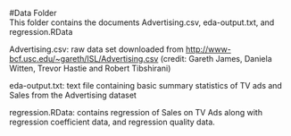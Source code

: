 #Data Folder  
This folder contains the documents Advertising.csv, eda-output.txt, and regression.RData  

Advertising.csv: raw data set downloaded from http://www-bcf.usc.edu/~gareth/ISL/Advertising.csv (credit: Gareth James, Daniela Witten, Trevor Hastie and Robert Tibshirani)     

eda-output.txt: text file containing basic summary statistics of TV ads and Sales from the Advertising dataset  

regression.RData: contains regression of Sales on TV Ads along with regression coefficient data, and regression quality data.    